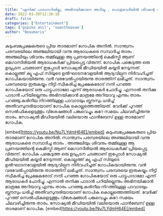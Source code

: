 ```yaml
---
title: "എനിക്ക് പാടാനറിയില്ല, അഭിനയിക്കാനേ അറിയൂ , പൊതുവേദിയിൽ ശിവന്റെ അഞ്ജലി"
date: 2022-03-30T12:38:18
draft: false
categories: ["Entertainment"]
tags: ['gopika anil', 'swanthwanam']
author: "Beaumaris"
---
```


കുടുംബപ്രേക്ഷകരുടെ പ്രിയ താരമാണ് ഗോപിക അനിൽ. സാന്ത്വനം പരമ്പരയിലെ അഞ്ജലിയായി വന്നു ആരാധകരെ സമ്പാദിച്ച താരം . അഞ്ജലിയും ശിവനും തമ്മിലുള്ള ആ പ്രണയത്തിന്റെ കെമിസ്ട്രി ആണ് മെഗാസീരിയൽ ആരാധകർക്ക് പ്രിയപ്പെട്ട വിരുന്ന്. ഗോപിക പങ്കെടുത്ത ഒരു ഉദ്ഘടന ചടങ്ങാണ് ഇപ്പോൾ സോഷ്യൽ മീഡിയയിൽ കയ്യടി നേടുന്നത്. കൊല്ലത്ത് ക്യു എഫ് സിയുടെ ഉൽഘാടനവേളയിൽ ആദ്യവില്പന നിർവഹിച്ചത് ഗോപികയായിരുന്നു. വൻ വരവേൽപ്പായിരുന്നു താരത്തിന് ലഭിച്ചത്. സാന്ത്വനം പരമ്പരയെ ഇരുകയ്യും നീട്ടി സ്വീകരിച്ച പ്രേക്ഷകരോട് നന്ദി പറഞ്ഞ ഗോപികയോട് ഒരു പാട്ടുപാടാമോ എന്ന് ആരാധകർ ചോദിച്ചു. എന്നാൽ തനിക്കു പാടാൻ പറിയില്ലെന്നും അഭിനയിക്കാൻ മാത്രമേ അറിയാവു എന്നും താരം പറഞ്ഞു.കരിനീല നിറത്തിലുള്ള പാവാടയും ബ്ലൗസും ധരിച്ച് അതീവസുന്ദരിയായാണ് ഗോപിക കൊല്ലത്തെത്തിയത്. വേദിക്ക് പുറത്ത് സെൽഫികളെടുത്തും വിശേഷങ്ങൾ പങ്കുവെച്ചും കുറേ സമയം ചിലവഴിച്ചിരുന്നു താരം. സോഷ്യൽ മീഡിയയിൽ വലിയൊരു ഫാൻബേസ് ഉള്ള താരമാണ് ഗോപിക.

[embed]https://youtu.be/Nu7LYdmH64E[/embed]
കുടുംബപ്രേക്ഷകരുടെ പ്രിയ താരമാണ് ഗോപിക അനിൽ. സാന്ത്വനം പരമ്പരയിലെ അഞ്ജലിയായി വന്നു ആരാധകരെ സമ്പാദിച്ച താരം . അഞ്ജലിയും ശിവനും തമ്മിലുള്ള ആ പ്രണയത്തിന്റെ കെമിസ്ട്രി ആണ് മെഗാസീരിയൽ ആരാധകർക്ക് പ്രിയപ്പെട്ട വിരുന്ന്. ഗോപിക പങ്കെടുത്ത ഒരു ഉദ്ഘടന ചടങ്ങാണ് ഇപ്പോൾ സോഷ്യൽ മീഡിയയിൽ കയ്യടി നേടുന്നത്. കൊല്ലത്ത് ക്യു എഫ് സിയുടെ ഉൽഘാടനവേളയിൽ ആദ്യവില്പന നിർവഹിച്ചത് ഗോപികയായിരുന്നു. വൻ വരവേൽപ്പായിരുന്നു താരത്തിന് ലഭിച്ചത്. സാന്ത്വനം പരമ്പരയെ ഇരുകയ്യും നീട്ടി സ്വീകരിച്ച പ്രേക്ഷകരോട് നന്ദി പറഞ്ഞ ഗോപികയോട് ഒരു പാട്ടുപാടാമോ എന്ന് ആരാധകർ ചോദിച്ചു. എന്നാൽ തനിക്കു പാടാൻ പറിയില്ലെന്നും അഭിനയിക്കാൻ മാത്രമേ അറിയാവു എന്നും താരം പറഞ്ഞു.കരിനീല നിറത്തിലുള്ള പാവാടയും ബ്ലൗസും ധരിച്ച് അതീവസുന്ദരിയായാണ് ഗോപിക കൊല്ലത്തെത്തിയത്. വേദിക്ക് പുറത്ത് സെൽഫികളെടുത്തും വിശേഷങ്ങൾ പങ്കുവെച്ചും കുറേ സമയം ചിലവഴിച്ചിരുന്നു താരം. സോഷ്യൽ മീഡിയയിൽ വലിയൊരു ഫാൻബേസ് ഉള്ള താരമാണ് ഗോപിക. [embed]https://youtu.be/Nu7LYdmH64E[/embed]
